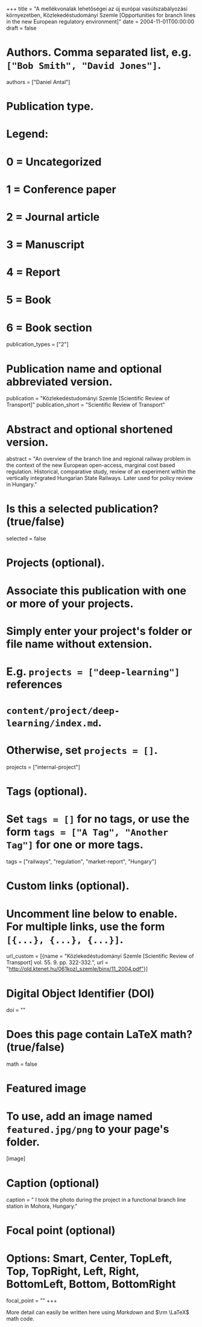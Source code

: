 +++
title = "A mellékvonalak lehetőségei az új európai vasútszabályozási környezetben, Közlekedéstudományi Szemle [Opportunities for branch lines in the new European regulatory environment]"
date = 2004-11-01T00:00:00
draft = false

# Authors. Comma separated list, e.g. `["Bob Smith", "David Jones"]`.
authors = ["Daniel Antal"]

# Publication type.
# Legend:
# 0 = Uncategorized
# 1 = Conference paper
# 2 = Journal article
# 3 = Manuscript
# 4 = Report
# 5 = Book
# 6 = Book section
publication_types = ["2"]

# Publication name and optional abbreviated version.
publication = "Közlekedéstudományi Szemle [Scientific Review of Transport]"
publication_short = "Scientific Review of Transport"

# Abstract and optional shortened version.
abstract = "An overview of the branch line and regional railway problem in the context of the new European open-access, marginal cost based regulation. Historical, comparative study, review of an experiment within the vertically integrated Hungarian State Railways. Later used for policy review in Hungary."

# Is this a selected publication? (true/false)
selected = false

# Projects (optional).
#   Associate this publication with one or more of your projects.
#   Simply enter your project's folder or file name without extension.
#   E.g. `projects = ["deep-learning"]` references 
#   `content/project/deep-learning/index.md`.
#   Otherwise, set `projects = []`.
projects = ["internal-project"]

# Tags (optional).
#   Set `tags = []` for no tags, or use the form `tags = ["A Tag", "Another Tag"]` for one or more tags.
tags = ["railways", "regulation", "market-report", "Hungary"]

# Custom links (optional).
#   Uncomment line below to enable. For multiple links, use the form `[{...}, {...}, {...}]`.
url_custom = [{name = "Közlekedéstudományi Szemle [Scientific Review of Transport] vol. 55. 9. pp. 322-332.", url = "http://old.ktenet.hu/061kozl_szemle/binx/11_2004.pdf"}]

# Digital Object Identifier (DOI)
doi = ""

# Does this page contain LaTeX math? (true/false)
math = false

# Featured image
# To use, add an image named `featured.jpg/png` to your page's folder. 
[image]
  # Caption (optional)
  caption = " I took the photo during the project in a functional branch line station in Mohora, Hungary."

  # Focal point (optional)
  # Options: Smart, Center, TopLeft, Top, TopRight, Left, Right, BottomLeft, Bottom, BottomRight
  focal_point = ""
+++

More detail can easily be written here using *Markdown* and $\rm \LaTeX$ math code.
